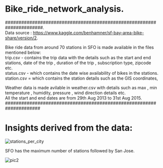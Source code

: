 # Bike_ride_network_analysis. 
######################################################################.      
Data source : https://www.kaggle.com/benhamner/sf-bay-area-bike-share/version/2.   

Bike ride data from around 70 stations in SFO is made available in the files mentioned below:  
trip.csv - contains the trip data with the details such as the start and end stations, date of the trip , duration of the trip , subscription type, zipcode etc.    
status.csv - which contains the date wise availability of bikes in the stations.     
station.csv = which contains the station details such as the GIS coordinates, 
  
Weather data is made avilable in weather.csv with details such as max , min temperature , humidity, pressure , wind direction details etc.  
All the start and end dates are from 29th Aug 2013 to 31st Aug 2015.  
#####################################################################

# Insights derived from the data:  
![stations_per_city](https://user-images.githubusercontent.com/20832632/132625104-7fdbe93a-6c27-42ed-8528-d7ffd6152b87.png)

SFO has the maximum number of stations followed by San Jose.

![pic2](https://user-images.githubusercontent.com/20832632/132631600-6dcaf44e-7a10-482d-865e-59dae384e044.png)
